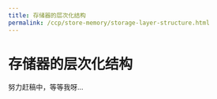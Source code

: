 ```yaml
---
title: 存储器的层次化结构
permalink: /ccp/store-memory/storage-layer-structure.html
---
```


# 存储器的层次化结构

努力赶稿中，等等我呀...

